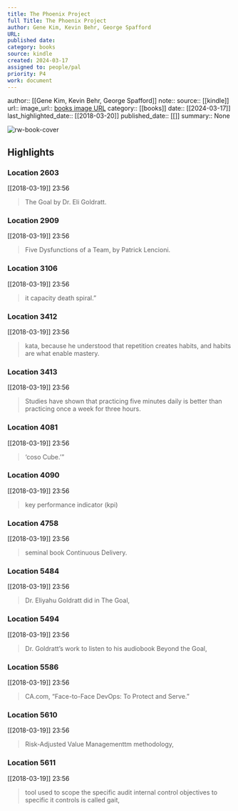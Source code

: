```yaml
---
title: The Phoenix Project
full Title: The Phoenix Project
author: Gene Kim, Kevin Behr, George Spafford
URL: 
published date: 
category: books
source: kindle
created: 2024-03-17
assigned to: people/pal
priority: P4
work: document
---
```

author:: [[Gene Kim, Kevin Behr, George Spafford]]
note:: 
source:: [[kindle]]
url:: 
image_url:: [books image URL](https://images-na.ssl-images-amazon.com/images/I/51zDZ1s4hCL._SL200_.jpg)
category:: [[books]]
date:: [[2024-03-17]]
last_highlighted_date:: [[2018-03-20]]
published_date:: [[]]
summary:: None

![rw-book-cover](https://images-na.ssl-images-amazon.com/images/I/51zDZ1s4hCL._SL200_.jpg)

## Highlights
### Location 2603
[[2018-03-19]] 23:56
> The Goal by Dr. Eli Goldratt.


### Location 2909
[[2018-03-19]] 23:56
> Five Dysfunctions of a Team, by Patrick Lencioni.


### Location 3106
[[2018-03-19]] 23:56
> it capacity death spiral.”


### Location 3412
[[2018-03-19]] 23:56
> kata, because he understood that repetition creates habits, and habits are what enable mastery.


### Location 3413
[[2018-03-19]] 23:56
> Studies have shown that practicing five minutes daily is better than practicing once a week for three hours.


### Location 4081
[[2018-03-19]] 23:56
> ‘coso Cube.’”


### Location 4090
[[2018-03-19]] 23:56
> key performance indicator (kpi)


### Location 4758
[[2018-03-19]] 23:56
> seminal book Continuous Delivery.


### Location 5484
[[2018-03-19]] 23:56
> Dr. Eliyahu Goldratt did in The Goal,


### Location 5494
[[2018-03-19]] 23:56
> Dr. Goldratt’s work to listen to his audiobook Beyond the Goal,


### Location 5586
[[2018-03-19]] 23:56
> CA.com, “Face-to-Face DevOps: To Protect and Serve.”


### Location 5610
[[2018-03-19]] 23:56
> Risk-Adjusted Value Managementtm methodology,


### Location 5611
[[2018-03-19]] 23:56
> tool used to scope the specific audit internal control objectives to specific it controls is called gait,


